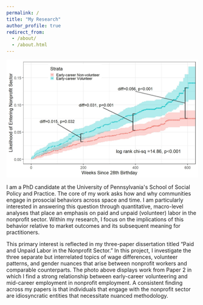 ```yaml
---
permalink: /
title: "My Research"
author_profile: true
redirect_from: 
  - /about/
  - /about.html
---
```


![KM Plot](/images/KM_Plot_NP.jpeg)

I am a PhD candidate at the University of Pennsylvania's School of Social Policy and Practice. The core of my work asks how and why communities engage in prosocial behaviors across space and time. I am particularly interested in answering this question through quantitative, macro-level analyses that place an emphasis on paid and unpaid (volunteer) labor in the nonprofit sector. Within my research, I focus on the implications of this behavior relative to market outcomes and its subsequent meaning for practitioners.

This primary interest is reflected in my three-paper dissertation titled “Paid and Unpaid Labor in the Nonprofit Sector.” In this project, I investigate the three separate but interrelated topics of wage differences, volunteer patterns, and gender nuances that arise between nonprofit workers and comparable counterparts. The photo above displays work from Paper 2 in which I find a strong relationship between early-career volunteering and mid-career employment in nonprofit employment. A consistent finding across my papers is that individuals that engage with the nonprofit sector are idiosyncratic entities that necessitate nuanced methodology. 
